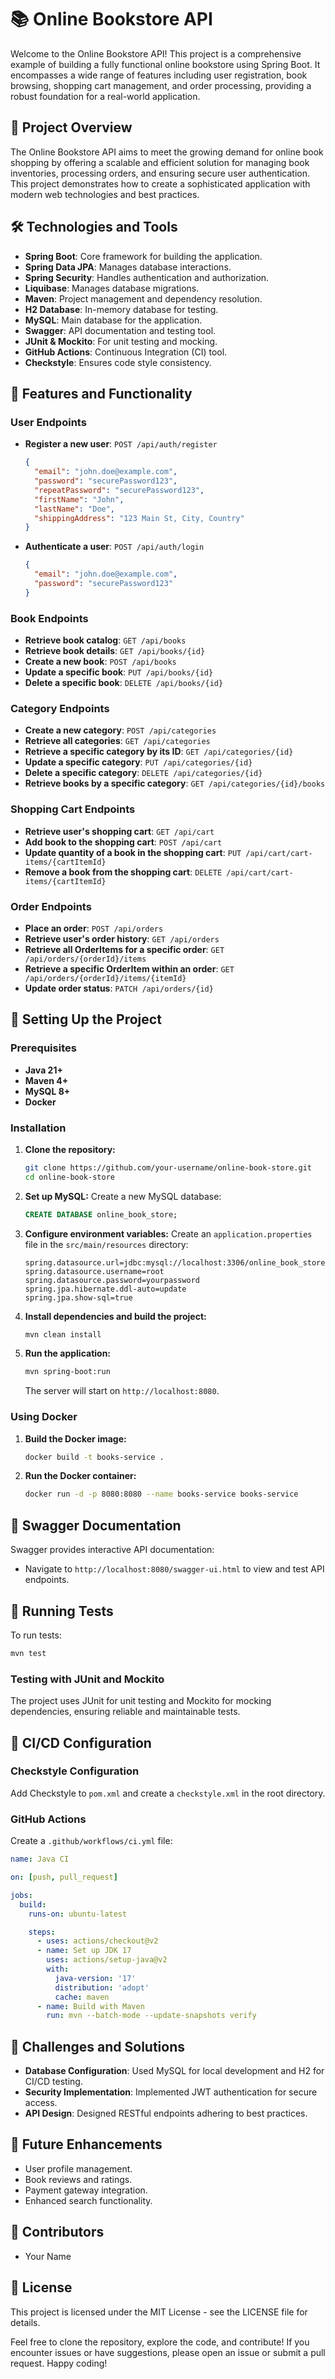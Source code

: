 
# 📚 Online Bookstore API

Welcome to the Online Bookstore API! This project is a comprehensive example of building a fully functional online bookstore using Spring Boot. It encompasses a wide range of features including user registration, book browsing, shopping cart management, and order processing, providing a robust foundation for a real-world application.

## 🌟 Project Overview

The Online Bookstore API aims to meet the growing demand for online book shopping by offering a scalable and efficient solution for managing book inventories, processing orders, and ensuring secure user authentication. This project demonstrates how to create a sophisticated application with modern web technologies and best practices.

## 🛠️ Technologies and Tools

- **Spring Boot**: Core framework for building the application.
- **Spring Data JPA**: Manages database interactions.
- **Spring Security**: Handles authentication and authorization.
- **Liquibase**: Manages database migrations.
- **Maven**: Project management and dependency resolution.
- **H2 Database**: In-memory database for testing.
- **MySQL**: Main database for the application.
- **Swagger**: API documentation and testing tool.
- **JUnit & Mockito**: For unit testing and mocking.
- **GitHub Actions**: Continuous Integration (CI) tool.
- **Checkstyle**: Ensures code style consistency.

## 🎨 Features and Functionality

### User Endpoints

- **Register a new user**: `POST /api/auth/register`
    ```json
    {
      "email": "john.doe@example.com",
      "password": "securePassword123",
      "repeatPassword": "securePassword123",
      "firstName": "John",
      "lastName": "Doe",
      "shippingAddress": "123 Main St, City, Country"
    }
    ```

- **Authenticate a user**: `POST /api/auth/login`
    ```json
    {
      "email": "john.doe@example.com",
      "password": "securePassword123"
    }
    ```

### Book Endpoints

- **Retrieve book catalog**: `GET /api/books`
- **Retrieve book details**: `GET /api/books/{id}`
- **Create a new book**: `POST /api/books`
- **Update a specific book**: `PUT /api/books/{id}`
- **Delete a specific book**: `DELETE /api/books/{id}`

### Category Endpoints

- **Create a new category**: `POST /api/categories`
- **Retrieve all categories**: `GET /api/categories`
- **Retrieve a specific category by its ID**: `GET /api/categories/{id}`
- **Update a specific category**: `PUT /api/categories/{id}`
- **Delete a specific category**: `DELETE /api/categories/{id}`
- **Retrieve books by a specific category**: `GET /api/categories/{id}/books`

### Shopping Cart Endpoints

- **Retrieve user's shopping cart**: `GET /api/cart`
- **Add book to the shopping cart**: `POST /api/cart`
- **Update quantity of a book in the shopping cart**: `PUT /api/cart/cart-items/{cartItemId}`
- **Remove a book from the shopping cart**: `DELETE /api/cart/cart-items/{cartItemId}`

### Order Endpoints

- **Place an order**: `POST /api/orders`
- **Retrieve user's order history**: `GET /api/orders`
- **Retrieve all OrderItems for a specific order**: `GET /api/orders/{orderId}/items`
- **Retrieve a specific OrderItem within an order**: `GET /api/orders/{orderId}/items/{itemId}`
- **Update order status**: `PATCH /api/orders/{id}`

## 🚀 Setting Up the Project

### Prerequisites

- **Java 21+**
- **Maven 4+**
- **MySQL 8+**
- **Docker**

### Installation

1. **Clone the repository:**
    ```bash
    git clone https://github.com/your-username/online-book-store.git
    cd online-book-store
    ```

2. **Set up MySQL:**
    Create a new MySQL database:
    ```sql
    CREATE DATABASE online_book_store;
    ```

3. **Configure environment variables:**
    Create an `application.properties` file in the `src/main/resources` directory:
    ```properties
    spring.datasource.url=jdbc:mysql://localhost:3306/online_book_store
    spring.datasource.username=root
    spring.datasource.password=yourpassword
    spring.jpa.hibernate.ddl-auto=update
    spring.jpa.show-sql=true
    ```

4. **Install dependencies and build the project:**
    ```bash
    mvn clean install
    ```

5. **Run the application:**
    ```bash
    mvn spring-boot:run
    ```
    The server will start on `http://localhost:8080`.

### Using Docker

1. **Build the Docker image:**
    ```bash
    docker build -t books-service .
    ```

2. **Run the Docker container:**
    ```bash
    docker run -d -p 8080:8080 --name books-service books-service
    ```

## 📝 Swagger Documentation

Swagger provides interactive API documentation:
- Navigate to `http://localhost:8080/swagger-ui.html` to view and test API endpoints.

## 🧪 Running Tests

To run tests:
```bash
mvn test
```

### Testing with JUnit and Mockito

The project uses JUnit for unit testing and Mockito for mocking dependencies, ensuring reliable and maintainable tests.

## 🔧 CI/CD Configuration

### Checkstyle Configuration

Add Checkstyle to `pom.xml` and create a `checkstyle.xml` in the root directory.

### GitHub Actions

Create a `.github/workflows/ci.yml` file:
```yaml
name: Java CI

on: [push, pull_request]

jobs:
  build:
    runs-on: ubuntu-latest

    steps:
      - uses: actions/checkout@v2
      - name: Set up JDK 17
        uses: actions/setup-java@v2
        with:
          java-version: '17'
          distribution: 'adopt'
          cache: maven
      - name: Build with Maven
        run: mvn --batch-mode --update-snapshots verify
```

## 📄 Challenges and Solutions

- **Database Configuration**: Used MySQL for local development and H2 for CI/CD testing.
- **Security Implementation**: Implemented JWT authentication for secure access.
- **API Design**: Designed RESTful endpoints adhering to best practices.

## 🔮 Future Enhancements

- User profile management.
- Book reviews and ratings.
- Payment gateway integration.
- Enhanced search functionality.

## 👥 Contributors

- Your Name

## 📝 License

This project is licensed under the MIT License - see the LICENSE file for details.

Feel free to clone the repository, explore the code, and contribute! If you encounter issues or have suggestions, please open an issue or submit a pull request. Happy coding!
